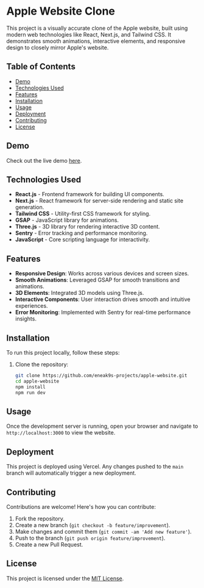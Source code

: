 # Apple Website Clone

This project is a visually accurate clone of the Apple website, built using modern web technologies like React, Next.js, and Tailwind CSS. It demonstrates smooth animations, interactive elements, and responsive design to closely mirror Apple's website.

## Table of Contents

- [Demo](#demo)
- [Technologies Used](#technologies-used)
- [Features](#features)
- [Installation](#installation)
- [Usage](#usage)
- [Deployment](#deployment)
- [Contributing](#contributing)
- [License](#license)

## Demo

Check out the live demo [here](https://eneak9s-projects.apple-website.vercel.app/).

## Technologies Used

- **React.js** - Frontend framework for building UI components.
- **Next.js** - React framework for server-side rendering and static site generation.
- **Tailwind CSS** - Utility-first CSS framework for styling.
- **GSAP** - JavaScript library for animations.
- **Three.js** - 3D library for rendering interactive 3D content.
- **Sentry** - Error tracking and performance monitoring.
- **JavaScript** - Core scripting language for interactivity.

## Features

- **Responsive Design**: Works across various devices and screen sizes.
- **Smooth Animations**: Leveraged GSAP for smooth transitions and animations.
- **3D Elements**: Integrated 3D models using Three.js.
- **Interactive Components**: User interaction drives smooth and intuitive experiences.
- **Error Monitoring**: Implemented with Sentry for real-time performance insights.

## Installation

To run this project locally, follow these steps:

1. Clone the repository:
   ```bash
   git clone https://github.com/eneak9s-projects/apple-website.git
   cd apple-website
   npm install
   npm run dev
   
## Usage

Once the development server is running, open your browser and navigate to `http://localhost:3000` to view the website.

## Deployment

This project is deployed using Vercel. Any changes pushed to the `main` branch will automatically trigger a new deployment.

## Contributing

Contributions are welcome! Here's how you can contribute:

1. Fork the repository.
2. Create a new branch (`git checkout -b feature/improvement`).
3. Make changes and commit them (`git commit -am 'Add new feature'`).
4. Push to the branch (`git push origin feature/improvement`).
5. Create a new Pull Request.

## License

This project is licensed under the [MIT License](LICENSE).
